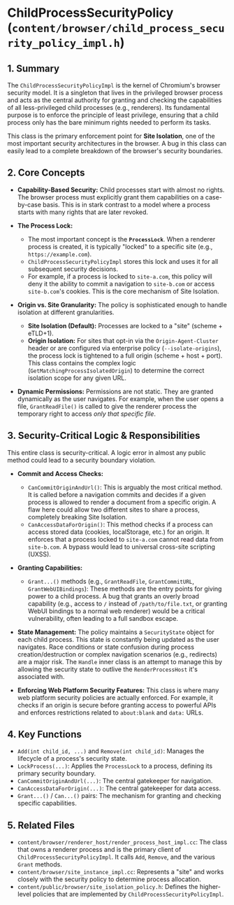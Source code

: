 # ChildProcessSecurityPolicy (`content/browser/child_process_security_policy_impl.h`)

## 1. Summary

The `ChildProcessSecurityPolicyImpl` is the kernel of Chromium's browser security model. It is a singleton that lives in the privileged browser process and acts as the central authority for granting and checking the capabilities of all less-privileged child processes (e.g., renderers). Its fundamental purpose is to enforce the principle of least privilege, ensuring that a child process only has the bare minimum rights needed to perform its tasks.

This class is the primary enforcement point for **Site Isolation**, one of the most important security architectures in the browser. A bug in this class can easily lead to a complete breakdown of the browser's security boundaries.

## 2. Core Concepts

*   **Capability-Based Security:** Child processes start with almost no rights. The browser process must explicitly grant them capabilities on a case-by-case basis. This is in stark contrast to a model where a process starts with many rights that are later revoked.

*   **The Process Lock:**
    *   The most important concept is the **`ProcessLock`**. When a renderer process is created, it is typically "locked" to a specific site (e.g., `https://example.com`).
    *   `ChildProcessSecurityPolicyImpl` stores this lock and uses it for all subsequent security decisions.
    *   For example, if a process is locked to `site-a.com`, this policy will deny it the ability to commit a navigation to `site-b.com` or access `site-b.com`'s cookies. This is the core mechanism of Site Isolation.

*   **Origin vs. Site Granularity:** The policy is sophisticated enough to handle isolation at different granularities.
    *   **Site Isolation (Default):** Processes are locked to a "site" (scheme + eTLD+1).
    *   **Origin Isolation:** For sites that opt-in via the `Origin-Agent-Cluster` header or are configured via enterprise policy (`--isolate-origins`), the process lock is tightened to a full origin (scheme + host + port). This class contains the complex logic (`GetMatchingProcessIsolatedOrigin`) to determine the correct isolation scope for any given URL.

*   **Dynamic Permissions:** Permissions are not static. They are granted dynamically as the user navigates. For example, when the user opens a file, `GrantReadFile()` is called to give the renderer process the temporary right to access *only that specific file*.

## 3. Security-Critical Logic & Responsibilities

This entire class is security-critical. A logic error in almost any public method could lead to a security boundary violation.

*   **Commit and Access Checks:**
    *   `CanCommitOriginAndUrl()`: This is arguably the most critical method. It is called before a navigation commits and decides if a given process is allowed to render a document from a specific origin. A flaw here could allow two different sites to share a process, completely breaking Site Isolation.
    *   `CanAccessDataForOrigin()`: This method checks if a process can access stored data (cookies, localStorage, etc.) for an origin. It enforces that a process locked to `site-a.com` cannot read data from `site-b.com`. A bypass would lead to universal cross-site scripting (UXSS).

*   **Granting Capabilities:**
    *   `Grant...()` methods (e.g., `GrantReadFile`, `GrantCommitURL`, `GrantWebUIBindings`): These methods are the entry points for giving power to a child process. A bug that grants an overly broad capability (e.g., access to `/` instead of `/path/to/file.txt`, or granting WebUI bindings to a normal web renderer) would be a critical vulnerability, often leading to a full sandbox escape.

*   **State Management:** The policy maintains a `SecurityState` object for each child process. This state is constantly being updated as the user navigates. Race conditions or state confusion during process creation/destruction or complex navigation scenarios (e.g., redirects) are a major risk. The `Handle` inner class is an attempt to manage this by allowing the security state to outlive the `RenderProcessHost` it's associated with.

*   **Enforcing Web Platform Security Features:** This class is where many web platform security policies are actually enforced. For example, it checks if an origin is secure before granting access to powerful APIs and enforces restrictions related to `about:blank` and `data:` URLs.

## 4. Key Functions

*   `Add(int child_id, ...)` and `Remove(int child_id)`: Manages the lifecycle of a process's security state.
*   `LockProcess(...)`: Applies the `ProcessLock` to a process, defining its primary security boundary.
*   `CanCommitOriginAndUrl(...)`: The central gatekeeper for navigation.
*   `CanAccessDataForOrigin(...)`: The central gatekeeper for data access.
*   `Grant...()` / `Can...()` pairs: The mechanism for granting and checking specific capabilities.

## 5. Related Files

*   `content/browser/renderer_host/render_process_host_impl.cc`: The class that owns a renderer process and is the primary client of `ChildProcessSecurityPolicyImpl`. It calls `Add`, `Remove`, and the various `Grant` methods.
*   `content/browser/site_instance_impl.cc`: Represents a "site" and works closely with the security policy to determine process allocation.
*   `content/public/browser/site_isolation_policy.h`: Defines the higher-level policies that are implemented by `ChildProcessSecurityPolicyImpl`.